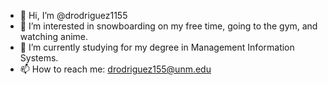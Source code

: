 - 👋 Hi, I’m @drodriguez1155
- 👀 I’m interested in snowboarding on my free time, going to the gym, and watching anime. 
- 🌱 I’m currently studying for my degree in Management Information Systems. 
- 📫 How to reach me: drodriguez155@unm.edu
